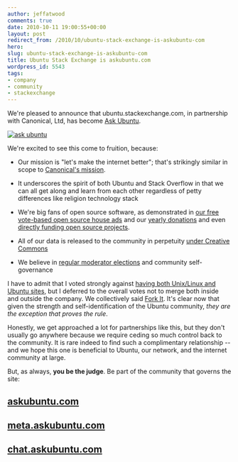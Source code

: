 ```yaml
---
author: jeffatwood
comments: true
date: 2010-10-11 19:00:55+00:00
layout: post
redirect_from: /2010/10/ubuntu-stack-exchange-is-askubuntu-com
hero: 
slug: ubuntu-stack-exchange-is-askubuntu-com
title: Ubuntu Stack Exchange is askubuntu.com
wordpress_id: 5543
tags:
- company
- community
- stackexchange
---
```


We're pleased to announce that ubuntu.stackexchange.com, in partnership with Canonical, Ltd, has become [Ask Ubuntu](http://askubuntu.com).

[![ask ubuntu](http://blog.stackoverflow.com/wp-content/uploads/askubuntu-screenshot.png)](http://askubuntu.com)

We're excited to see this come to fruition, because:





  * Our mission is "let's make the internet better"; that's strikingly similar in scope to [Canonical's mission](http://en.wikipedia.org/wiki/Canonical_Ltd.).

  * It underscores the spirit of both Ubuntu and Stack Overflow in that we can all get along and learn from each other regardless of petty differences like religion technology stack

  * We're big fans of open source software, as demonstrated in [our free vote-based open source house ads](http://blog.stackoverflow.com/2009/12/free-vote-based-advertising-for-open-source-projects/) and our [yearly donations](http://blog.stackoverflow.com/2009/12/stack-overflow-gives-back/) and even [directly funding open source projects](http://blog.stackoverflow.com/2010/08/stack-overflow-sponsors-haproxy/).

  * All of our data is released to the community in perpetuity [under Creative Commons](http://blog.stackoverflow.com/2009/06/stack-overflow-creative-commons-data-dump/)

  * We believe in [regular moderator elections](http://blog.stackoverflow.com/2010/02/stack-overflow-2010-moderator-election-results/) and community self-governance


I have to admit that I voted strongly against [having both Unix/Linux and Ubuntu sites](http://blog.stackoverflow.com/2010/08/unix-and-ubuntu-why-both/), but I deferred to the overall votes not to merge both inside and outside the company. We collectively said [Fork It](http://blog.stackoverflow.com/2010/09/fork-it/). It's clear now that given the strength and self-identification of the Ubuntu community, _they are the exception that proves the rule_.

Honestly, we get approached a lot for partnerships like this, but they don't usually go anywhere because we require ceding so much control back to the community. It is rare indeed to find such a complimentary relationship -- and we hope this one is beneficial to Ubuntu, our network, and the internet community at large.

But, as always, **you be the judge**. Be part of the community that governs the site:



## [askubuntu.com](http://askubuntu.com)




## [meta.askubuntu.com](http://meta.askubuntu.com)




## [chat.askubuntu.com](http://chat.askubuntu.com)
